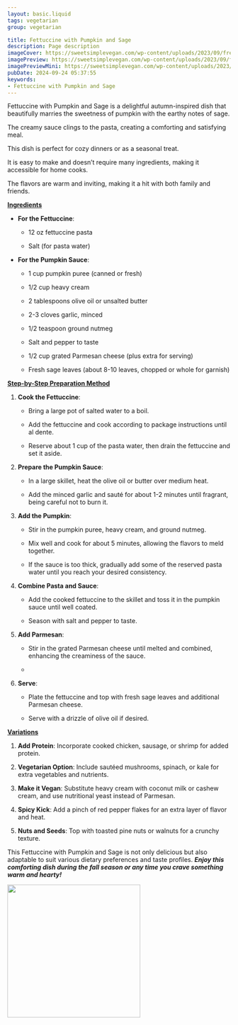 ```yaml
---
layout: basic.liquid
tags: vegetarian
group: vegetarian

title: Fettuccine with Pumpkin and Sage
description: Page description
imageCover: https://sweetsimplevegan.com/wp-content/uploads/2023/09/fresh_pumpkin_pasta_sweetsimplevegan_11-1200x800.jpg
imagePreview: https://sweetsimplevegan.com/wp-content/uploads/2023/09/fresh_pumpkin_pasta_sweetsimplevegan_11-1200x800.jpg
imagePreviewMini: https://sweetsimplevegan.com/wp-content/uploads/2023/09/fresh_pumpkin_pasta_sweetsimplevegan_11-1200x800.jpg
pubDate: 2024-09-24 05:37:55
keywords:
- Fettuccine with Pumpkin and Sage
---
```



Fettuccine with Pumpkin and Sage is a delightful autumn-inspired dish that beautifully marries the sweetness of pumpkin with the earthy notes of sage. 

The creamy sauce clings to the pasta, creating a comforting and satisfying meal. 

This dish is perfect for cozy dinners or as a seasonal treat. 

It is easy to make and doesn’t require many ingredients, making it accessible for home cooks. 

The flavors are warm and inviting, making it a hit with both family and friends.

<u><b>Ingredients</b></u>

- **For the Fettuccine**:

  - 12 oz fettuccine pasta

  - Salt (for pasta water)

- **For the Pumpkin Sauce**:

  - 1 cup pumpkin puree (canned or fresh)

  - 1/2 cup heavy cream

  - 2 tablespoons olive oil or unsalted butter

  - 2-3 cloves garlic, minced

  - 1/2 teaspoon ground nutmeg

  - Salt and pepper to taste

  - 1/2 cup grated Parmesan cheese (plus extra for serving)

  - Fresh sage leaves (about 8-10 leaves, chopped or whole for garnish)

<u><b>Step-by-Step Preparation Method</b></u>

1. **Cook the Fettuccine**:

   - Bring a large pot of salted water to a boil. 
   
   - Add the fettuccine and cook according to package instructions until al dente. 
   
   - Reserve about 1 cup of the pasta water, then drain the fettuccine and set it aside.

2. **Prepare the Pumpkin Sauce**:

   - In a large skillet, heat the olive oil or butter over medium heat. 
   
   - Add the minced garlic and sauté for about 1-2 minutes until fragrant, being careful not to burn it.

3. **Add the Pumpkin**:

   - Stir in the pumpkin puree, heavy cream, and ground nutmeg. 
   
   - Mix well and cook for about 5 minutes, allowing the flavors to meld together. 
   
   - If the sauce is too thick, gradually add some of the reserved pasta water until you reach your desired consistency.

4. **Combine Pasta and Sauce**:

   - Add the cooked fettuccine to the skillet and toss it in the pumpkin sauce until well coated. 
   
   - Season with salt and pepper to taste.

5. **Add Parmesan**:

   - Stir in the grated Parmesan cheese until melted and combined, enhancing the creaminess of the sauce.

   - 

6. **Serve**:

   - Plate the fettuccine and top with fresh sage leaves and additional Parmesan cheese. 
   
   - Serve with a drizzle of olive oil if desired.

 <u><b>Variations</b></u>

1. **Add Protein**: Incorporate cooked chicken, sausage, or shrimp for added protein.

2. **Vegetarian Option**: Include sautéed mushrooms, spinach, or kale for extra vegetables and nutrients.

3. **Make it Vegan**: Substitute heavy cream with coconut milk or cashew cream, and use nutritional yeast instead of Parmesan.

4. **Spicy Kick**: Add a pinch of red pepper flakes for an extra layer of flavor and heat.

5. **Nuts and Seeds**: Top with toasted pine nuts or walnuts for a crunchy texture.

This Fettuccine with Pumpkin and Sage is not only delicious but also adaptable to suit various dietary preferences and taste profiles. <b><i>Enjoy this comforting dish during the fall season or any time you crave something warm and hearty!</i></b>


<img src="https://images.immediate.co.uk/production/volatile/sites/30/2020/08/recipe-image-legacy-id-181_13-bd89d85.jpg?quality=90&resize=440,400" width="300" height="300">
